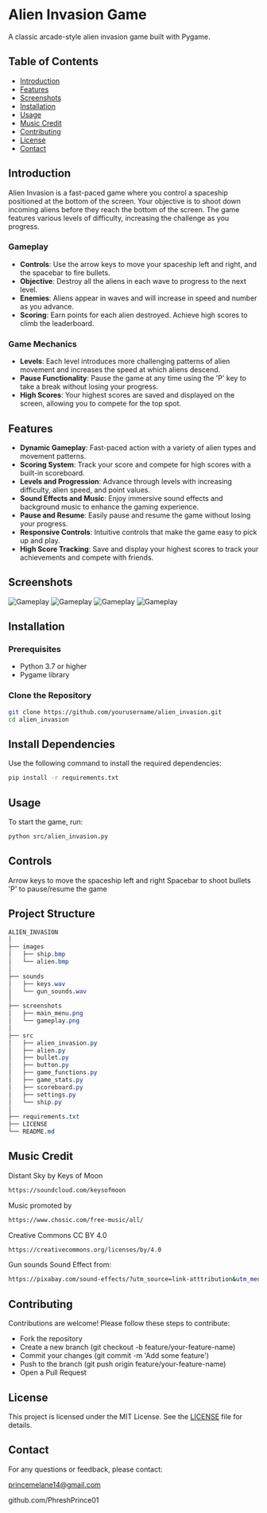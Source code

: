 # Alien Invasion Game

A classic arcade-style alien invasion game built with Pygame.

## Table of Contents

- [Introduction](#introduction)
- [Features](#features)
- [Screenshots](#screenshots)
- [Installation](#installation)
- [Usage](#usage)
- [Music Credit](#music-credit)
- [Contributing](#contributing)
- [License](#license)
- [Contact](#contact)

## Introduction

Alien Invasion is a fast-paced game where you control a spaceship positioned at the bottom of the screen. Your objective is to shoot down incoming aliens before they reach the bottom of the screen. The game features various levels of difficulty, increasing the challenge as you progress.

### Gameplay

- **Controls**: Use the arrow keys to move your spaceship left and right, and the spacebar to fire bullets.
- **Objective**: Destroy all the aliens in each wave to progress to the next level.
- **Enemies**: Aliens appear in waves and will increase in speed and number as you advance.
- **Scoring**: Earn points for each alien destroyed. Achieve high scores to climb the leaderboard.

### Game Mechanics

- **Levels**: Each level introduces more challenging patterns of alien movement and increases the speed at which aliens descend.
- **Pause Functionality**: Pause the game at any time using the 'P' key to take a break without losing your progress.
- **High Scores**: Your highest scores are saved and displayed on the screen, allowing you to compete for the top spot.

## Features

- **Dynamic Gameplay**: Fast-paced action with a variety of alien types and movement patterns.
- **Scoring System**: Track your score and compete for high scores with a built-in scoreboard.
- **Levels and Progression**: Advance through levels with increasing difficulty, alien speed, and point values.
- **Sound Effects and Music**: Enjoy immersive sound effects and background music to enhance the gaming experience.
- **Pause and Resume**: Easily pause and resume the game without losing your progress.
- **Responsive Controls**: Intuitive controls that make the game easy to pick up and play.
- **High Score Tracking**: Save and display your highest scores to track your achievements and compete with friends.


## Screenshots

![Gameplay](screenshots/Screenshot1.png)
![Gameplay](screenshots/Screenshot2.png)
![Gameplay](screenshots/Screenshot3.png)
![Gameplay](screenshots/Screenshot4.png)

## Installation

### Prerequisites

- Python 3.7 or higher
- Pygame library

### Clone the Repository

```sh
git clone https://github.com/yourusername/alien_invasion.git
cd alien_invasion
```

## Install Dependencies

Use the following command to install the required dependencies:
```sh
pip install -r requirements.txt
```

## Usage
To start the game, run:
```sh
python src/alien_invasion.py
```

## Controls
Arrow keys to move the spaceship left and right
Spacebar to shoot bullets
'P' to pause/resume the game


## Project Structure
```css
ALIEN_INVASION
│
├── images
│   ├── ship.bmp
│   └── alien.bmp
│
├── sounds
│   ├── keys.wav
│   └── gun_sounds.wav
│
├── screenshots
│   ├── main_menu.png
│   └── gameplay.png
│
├── src
│   ├── alien_invasion.py
│   ├── alien.py
│   ├── bullet.py
│   ├── button.py
│   ├── game_functions.py
│   ├── game_stats.py
│   ├── scoreboard.py
│   ├── settings.py
│   └── ship.py
│
├── requirements.txt
├── LICENSE
└── README.md

```

## Music Credit

Distant Sky by Keys of Moon 
```sh
https://soundcloud.com/keysofmoon
```

Music promoted by 
```sh
https://www.chosic.com/free-music/all/
```

Creative Commons CC BY 4.0
```sh
https://creativecommons.org/licenses/by/4.0
```

Gun sounds Sound Effect from:
```sh
https://pixabay.com/sound-effects/?utm_source=link-atttribution&utm_medium=refarral&utm_campaign=music&utm_content=81267
```



## Contributing

Contributions are welcome! Please follow these steps to contribute:

* Fork the repository
* Create a new branch (git checkout -b feature/your-feature-name)
* Commit your changes (git commit -m 'Add some feature')
* Push to the branch (git push origin feature/your-feature-name)
* Open a Pull Request


## License

This project is licensed under the MIT License. See the [LICENSE](LICENSE) file for details.


## Contact
For any questions or feedback, please contact:

princemelane14@gmail.com

github.com/PhreshPrince01
